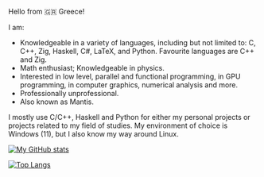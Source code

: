 Hello from 🇬🇷 Greece!

I am:
- Knowledgeable in a variety of languages, including but not limited to: C, C++, Zig, Haskell, C#, LaTeX, and Python. Favourite languages are C++ and Zig.
- Math enthusiast; Knowledgeable in physics.
- Interested in low level, parallel and functional programming, in GPU programming, in computer graphics, numerical analysis and more.
- Professionally unprofessional.
- Also known as Mantis.

I mostly use C/C++, Haskell and Python for either my personal projects or projects related to my field of studies. My environment of choice is Windows (11), but I also know my way around Linux.

[![My GitHub stats](https://github-readme-stats.vercel.app/api?username=xmamalou&show_icons=true&theme=transparent)](https://github.com/anuraghazra/github-readme-stats)

[![Top Langs](https://github-readme-stats.vercel.app/api/top-langs/?username=xmamalou&layout=donut&hide=jupyter-notebook&exclude_repo=astrolab-team-exercise)](https://github.com/anuraghazra/github-readme-stats)
<!---
xmamalou/xmamalou is a ✨ special ✨ repository because its `README.md` (this file) appears on your GitHub profile.
You can click the Preview link to take a look at your changes.
--->
